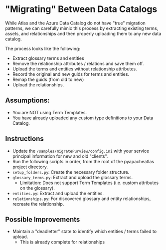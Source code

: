 # "Migrating" Between Data Catalogs

While Atlas and the Azure Data Catalog do not have "true" migration patterns, we can carefully mimic this process by extracting existing terms, assets, and relationships and then properly uploading them to any new data catalog.

The process looks like the following:

* Extract glossary terms and entities
* Remove the relationship attributes / relations and save them off.
* Upload the terms and entities without relationship attributes.
* Record the original and new guids for terms and entities.
* Remap the guids (from old to new)
* Upload the relationships.

## Assumptions:

* You are NOT using Term Templates.
* You have already uploaded any custom type definitions to your Data Catalog.

## Instructions

* Update the `/samples/migratePurview/config.ini` with your service principal information for new and old "clients".
* Run the following scripts in order, from the root of the pyapacheatlas project directory.
* `setup_folders.py`: Create the necessary folder structure.
* `glossary_terms.py`: Extract and upload the glossary terms.
  * Limitation: Does not support Term Templates (i.e. custom attributes on the glossary).
* `entities.py`: Extract and upload the entities.
* `relationships.py`: For discovered glossary and entity relationships, recreate the relationship.

## Possible Improvements

* Maintain a "deadletter" state to identify which entities / terms failed to upload.
   * This is already complete for relationships
